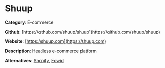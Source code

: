 
# Shuup

**Category**: E-commerce

**Github**: [https://github.com/shuup/shuup](https://github.com/shuup/shuup)

**Website**: [https://shuup.com](https://shuup.com)

**Description**:
Headless e-commerce platform

**Alternatives**: [Shopify](https://www.shopify.com/), [Ecwid](https://www.ecwid.com/)
